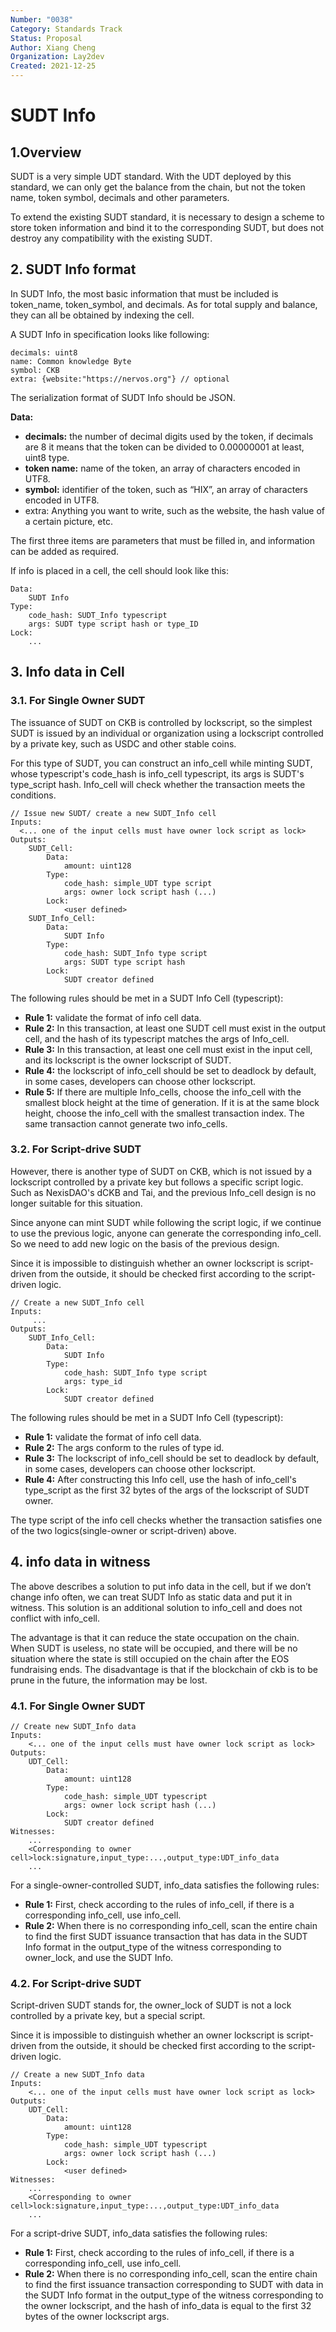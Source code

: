 ```yaml
---
Number: "0038"
Category: Standards Track
Status: Proposal
Author: Xiang Cheng
Organization: Lay2dev
Created: 2021-12-25
---
```


# SUDT Info

## 1.Overview

SUDT is a very simple UDT standard. With the UDT deployed by this standard, we can only get the balance from the chain, but not the token name, token symbol, decimals and other parameters. 

To extend the existing SUDT standard, it is necessary to design a scheme to store token information and bind it to the corresponding SUDT, but does not destroy any compatibility with the existing SUDT.

## 2. SUDT Info format

In SUDT Info, the most basic information that must be included is token_name, token_symbol, and decimals. As for total supply and balance, they can all be obtained by indexing the cell.

A SUDT Info in specification looks like following:

```
decimals: uint8
name: Common knowledge Byte
symbol: CKB
extra: {website:"https://nervos.org"} // optional
```

The serialization format of SUDT Info should be JSON. 

**Data:**

- **decimals:** the number of decimal digits used by the token, if decimals are 8 it means that the token can be divided to 0.00000001 at least, uint8 type.
- **token name:** name of the token, an array of characters encoded in UTF8.
- **symbol:** identifier of the token, such as “HIX”, an array of characters encoded in UTF8.
- extra: Anything you want to write, such as the website, the hash value of a certain picture, etc.

The first three items are parameters that must be filled in, and information can be added as required.

If info is placed in a cell, the cell should look like this:

````
Data:
	SUDT Info
Type:
	code_hash: SUDT_Info typescript
	args: SUDT type script hash or type_ID
Lock:
	...
````

## 3. Info data in Cell

### 3.1. For Single Owner SUDT

The issuance of SUDT on CKB is controlled by lockscript, so the simplest SUDT is issued by an individual or organization using a lockscript controlled by a private key, such as USDC and other stable coins.

For this type of SUDT, you can construct an info_cell while minting SUDT, whose typescript's code_hash is info_cell typescript, its args is SUDT's type_script hash. Info_cell will check whether the transaction meets the conditions.

````
// Issue new SUDT/ create a new SUDT_Info cell
Inputs:
  <... one of the input cells must have owner lock script as lock>
Outputs:
	SUDT_Cell:
		Data:
			amount: uint128
        Type:
        	code_hash: simple_UDT type script
     		args: owner lock script hash (...)
     	Lock:
     		<user defined>
	SUDT_Info_Cell:
  		Data:
  			SUDT Info
  		Type:
  			code_hash: SUDT_Info type script
  			args: SUDT type script hash
  		Lock:
  			SUDT creator defined
````

The following rules should be met in a SUDT Info Cell (typescript):

- **Rule 1:** validate the format of info cell data.
- **Rule 2:** In this transaction, at least one SUDT cell must exist in the output cell, and the hash of its typescript matches the args of Info_cell.
- **Rule 3:** In this transaction, at least one cell must exist in the input cell, and its lockscript is the owner lockscript of SUDT.
- **Rule 4:** the lockscript of info_cell should be set to deadlock by default, in some cases, developers can choose other lockscript.
- **Rule 5:** If there are multiple Info_cells, choose the info_cell with the smallest block height at the time of generation. If it is at the same block height, choose the info_cell with the smallest transaction index. The same transaction cannot generate two info_cells.

### 3.2. For Script-drive SUDT

However, there is another type of SUDT on CKB, which is not issued by a lockscript controlled by a private key but follows a specific script logic. Such as NexisDAO's dCKB and Tai, and the previous Info_cell design is no longer suitable for this situation.

Since anyone can mint SUDT while following the script logic, if we continue to use the previous logic, anyone can generate the corresponding info_cell. So we need to add new logic on the basis of the previous design.

Since it is impossible to distinguish whether an owner lockscript is script-driven from the outside, it should be checked first according to the script-driven logic.

````
// Create a new SUDT_Info cell
Inputs:
	 ...
Outputs:
	SUDT_Info_Cell:
		Data:
			SUDT Info
		Type:
			code_hash: SUDT_Info type script
			args: type_id
		Lock:
			SUDT creator defined
````

The following rules should be met in a SUDT Info Cell (typescript):

- **Rule 1:** validate the format of info cell data.
- **Rule 2:** The args conform to the rules of type id.
- **Rule 3:** The lockscript of info_cell should be set to deadlock by default, in some cases, developers can choose other lockscript.
- **Rule 4:** After constructing this Info cell, use the hash of info_cell's type_script as the first 32 bytes of the args of the lockscript of SUDT owner. 

The type script of the info cell checks whether the transaction satisfies one of the two logics(single-owner or script-driven) above.

## 4. info data in witness

The above describes a solution to put info data in the cell, but if we don’t change info often, we can treat SUDT Info as static data and put it in witness. This solution is an additional solution to info_cell and does not conflict with info_cell.

The advantage is that it can reduce the state occupation on the chain. When SUDT is useless, no state will be occupied, and there will be no situation where the state is still occupied on the chain after the EOS fundraising ends. The disadvantage is that if the blockchain of ckb is to be prune in the future, the information may be lost.

### 4.1. For Single Owner SUDT

````
// Create new SUDT_Info data
Inputs:
	<... one of the input cells must have owner lock script as lock>
Outputs:
	UDT_Cell:
		Data:
			amount: uint128
		Type:
			code_hash: simple_UDT typescript
			args: owner lock script hash (...)
		Lock:
			SUDT creator defined
Witnesses:
	...
	<Corresponding to owner cell>lock:signature,input_type:...,output_type:UDT_info_data
	...
````

For a single-owner-controlled SUDT, info_data satisfies the following rules:

- **Rule 1:** First, check according to the rules of info_cell, if there is a corresponding info_cell, use info_cell.
- **Rule 2:** When there is no corresponding info_cell, scan the entire chain to find the first SUDT issuance transaction that has data in the SUDT Info format in the output_type of the witness corresponding to owner_lock, and use the SUDT Info.

### 4.2. For Script-drive SUDT

Script-driven SUDT stands for, the owner_lock of SUDT is not a lock controlled by a private key, but a special script.

Since it is impossible to distinguish whether an owner lockscript is script-driven from the outside, it should be checked first according to the script-driven logic.

````
// Create a new SUDT_Info data
Inputs:
	<... one of the input cells must have owner lock script as lock>
Outputs:
	UDT_Cell:
		Data:
			amount: uint128
		Type:
			code_hash: simple_UDT typescript
			args: owner lock script hash (...)
		Lock:
			<user defined>
Witnesses:
	...
	<Corresponding to owner cell>lock:signature,input_type:...,output_type:UDT_info_data
	...
````

For a script-drive SUDT, info_data satisfies the following rules:

- **Rule 1:** First, check according to the rules of info_cell, if there is a corresponding info_cell, use info_cell.
- **Rule 2:**  When there is no corresponding info_cell, scan the entire chain to find the first issuance transaction corresponding to SUDT with data in the SUDT Info format in the output_type of the witness corresponding to the owner lockscript, and the hash of info_data is equal to the first 32 bytes of the owner lockscript args.